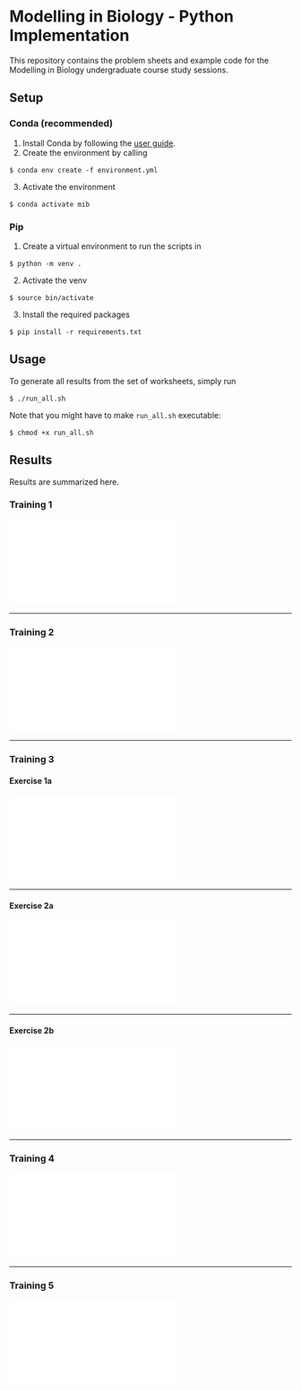 # Modelling in Biology - Python Implementation

This repository contains the problem sheets and example code for the Modelling in Biology undergraduate course study sessions.

## Setup

### Conda (recommended)

1. Install Conda by following the [user guide](https://conda.io/projects/conda/en/latest/user-guide/install/index.html).
2. Create the environment by calling
```
$ conda env create -f environment.yml
```
3. Activate the environment
```
$ conda activate mib
```

### Pip

1. Create a virtual environment to run the scripts in
```
$ python -m venv .
```
2. Activate the venv
```
$ source bin/activate
```
3. Install the required packages
```
$ pip install -r requirements.txt
```

## Usage

To generate all results from the set of worksheets, simply run 

```
$ ./run_all.sh
```

Note that you might have to make ```run_all.sh``` executable:

```
$ chmod +x run_all.sh
```

## Results

Results are summarized here.

### Training 1

![Training 1](results/training1.pdf?raw=true)

---

### Training 2

![Training 2](results/training2.pdf?raw=true)

---

### Training 3

#### Exercise 1a

![Training 3 Exercise 1a](results/training3_exercise1a.pdf?raw=true)

---

#### Exercise 2a

![Training 3 Exercise 2a](results/training3_exercise2a.pdf?raw=true)

---

#### Exercise 2b

![Training 3 Exercise 2b](results/training3_exercise2b.pdf?raw=true)

---

### Training 4

![Training 4](results/training4.pdf?raw=true)

---

### Training 5

![Training 5](results/training5.pdf?raw=true)

